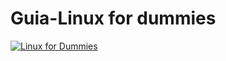 # Guia-Linux for dummies
<p>  
  <a href>
    <img src="https://i.imgur.com/Yiu6JhTl.jpg" title="Linux for Dummies" />
  </a>
</p> 


